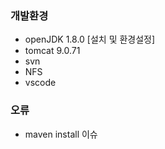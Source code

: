 ### 개발환경
 - openJDK 1.8.0 [설치 및 환경설정]
 - tomcat 9.0.71
 - svn
 - NFS
 - vscode
 
### 오류
 - maven install 이슈
